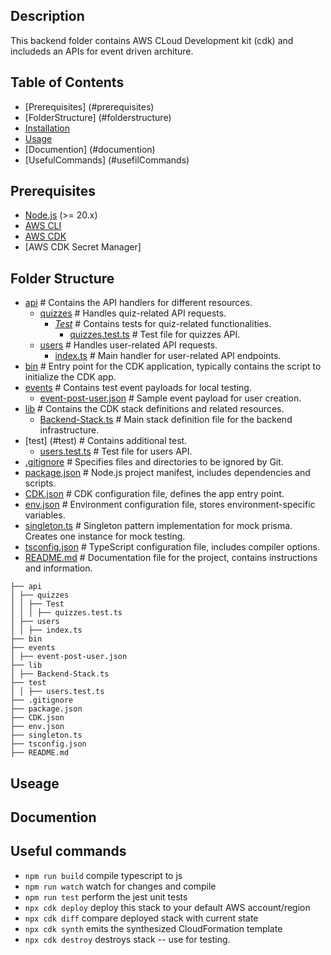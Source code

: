 ## Description

This backend folder contains AWS CLoud Development kit (cdk) and includeds an APIs for event driven architure. 


## Table of Contents

- [Prerequisites] (#prerequisites)
- [FolderStructure] (#folderstructure)
- [Installation](#installation)
- [Usage](#usage)
- [Documention] (#documention)
- [UsefulCommands] (#usefilCommands)



## Prerequisites

- [Node.js](https://nodejs.org/en/download/) (>= 20.x)
- [AWS CLI](https://aws.amazon.com/cli/)
- [AWS CDK](https://aws.amazon.com/cdk/)
- [AWS CDK Secret Manager]



## Folder Structure


- [api](#api)  # Contains the API handlers for different resources.
  - [quizzes](#quizzes)  # Handles quiz-related API requests.
    - [_Test_](#quizzes-test)  # Contains tests for quiz-related functionalities.
      - [quizzes.test.ts](#quizzes-test-ts)  # Test file for quizzes API.
  - [users](#users)  # Handles user-related API requests.
    - [index.ts](#users-index-ts)  # Main handler for user-related API endpoints.
- [bin](#bin)  # Entry point for the CDK application, typically contains the script to initialize the CDK app.
- [events](#events)  # Contains test event payloads for local testing.
  - [event-post-user.json](#event-post-user-json)  # Sample event payload for user creation.
- [lib](#lib)  # Contains the CDK stack definitions and related resources.
  - [Backend-Stack.ts](#backend-stack-ts)  # Main stack definition file for the backend infrastructure.
- [test] (#test) # Contains additional test.
    - [users.test.ts](#users-test-ts)  # Test file for users API.
- [.gitignore](#gitignore)  # Specifies files and directories to be ignored by Git.
- [package.json](#package-json)  # Node.js project manifest, includes dependencies and scripts.
- [CDK.json](#cdk-json)  # CDK configuration file, defines the app entry point.
- [env.json](#env-json)  # Environment configuration file, stores environment-specific variables.
- [singleton.ts](#singleton-ts)  # Singleton pattern implementation for mock prisma. Creates one instance for mock testing.
- [tsconfig.json](#tsconfig-json)  # TypeScript configuration file, includes compiler options.
- [README.md](#readme-md)  # Documentation file for the project, contains instructions and information.



```
├── api
│ ├── quizzes
│ │ ├── Test
│ │ │ ├── quizzes.test.ts
│ ├── users
│ │ ├── index.ts
├── bin
├── events
│ ├── event-post-user.json
├── lib
│ ├── Backend-Stack.ts
├── test
│ │ ├── users.test.ts
├── .gitignore
├── package.json
├── CDK.json
├── env.json
├── singleton.ts
├── tsconfig.json
├── README.md
``` 


## Useage


## Documention

## Useful commands

* `npm run build`   compile typescript to js
* `npm run watch`   watch for changes and compile
* `npm run test`    perform the jest unit tests
* `npx cdk deploy`  deploy this stack to your default AWS account/region
* `npx cdk diff`    compare deployed stack with current state
* `npx cdk synth`   emits the synthesized CloudFormation template
* `npx cdk destroy` destroys stack -- use for testing. 


